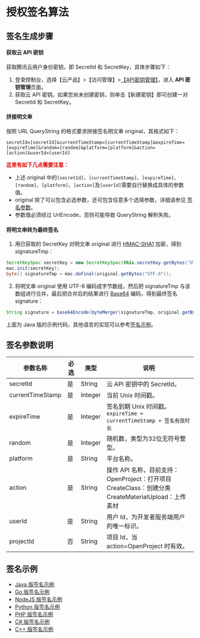# 授权签名算法

## 签名生成步骤
#### 获取云 API 密钥
获取腾讯云用户身份密钥，即 SecretId 和 SecretKey，具体步骤如下：
1.  登录控制台，选择【云产品】>【访问管理】>[【API密钥管理】](https://console.cloud.tencent.com/cam/capi)，进入 **API 密钥管理**页面。
2.  获取云 API 密钥。如果您尚未创建密钥，则单击【新建密钥】即可创建一对 SecretId 和 SecretKey。

#### 拼接明文串
按照 URL QueryString 的格式要求拼接签名明文串 original，其格式如下：
```
secretId=[secretId]&currentTimeStamp=[currentTimeStamp]&expireTime=[expireTime]&random=[random]&platform=[platform]&action=[action]&userId=[userId]
```
<font color="#dd0000">**这里有如下几点需要注意：**</font>
- 上述 original 中的`[secretId]`、`[currentTimeStamp]`、`[expireTime]`、`[random]`、`[platform]`、`[action]`及`[userId]`需要自行替换成具体的参数值。
- original 除了可以包含必选参数，还可包含任意多个选填参数，详细请参见 [签名参数]()。
- 参数值必须经过 UrlEncode，否则可能导致 QueryString 解析失败。

#### 将明文串转为最终签名
1. 用已获取的 SecretKey 对明文串 original 进行 [HMAC-SHA1](https://www.ietf.org/rfc/rfc2104.txt) 加密，得到 signatureTmp：
```java
SecretKeySpec secretKey = new SecretKeySpec(this.secretKey.getBytes("UTF-8"), mac.getAlgorithm());
mac.init(secretKey);
byte[] signatureTmp = mac.doFinal(original.getBytes("UTF-8"));
```
2. 将明文串 original 使用 UTF-8 编码成字节数组，然后把 signatureTmp 与该数组进行合并，最后把合并后的结果进行 [Base64](https://tools.ietf.org/html/rfc4648) 编码，得到最终签名 signature：
```java
String signature = base64Encode(byteMerger(signatureTmp, original.getBytes("utf8")));
```
上面为 Java 版的示例代码，其他语言的实现可以参考[签名示例]()。
	
## 签名参数说明
 
| 参数名称 | 必选 | 类型 | 说明 |
| --- | --- | --- | --- | 
| secretId | 是 | String | 云 API 密钥中的 SecretId。 |
| currentTimeStamp | 是 | Integer | 当前 Unix 时间戳。 |
| expireTime | 是 | Integer| 签名到期 Unix 时间戳。<br/>```expireTime = currentTimeStamp + 签名有效时长```<br/> |
| random | 是 | Integer | 随机数，类型为32位无符号整型。 |
| platform | 是 | String | 平台名称。 | 
| action | 是 | String | 操作 API 名称，目前支持：<br/>OpenProject：打开项目<br/>CreateClass：创建分类<br/>CreateMaterialUpload：上传素材 | 
| userId | 是 | String | 用户 Id，为开发者服务端用户的唯一标识。 | 
| projectId | 否 | String | 项目 Id，当 action=OpenProject 时有效。 | 


## 签名示例
- [Java 版签名示例]()
- [Go 版签名示例]()
- [NodeJS 版签名示例]()
- [Python 版签名示例]()
- [PHP 版签名示例]()
- [C# 版签名示例]()
- [C++ 版签名示例]()
